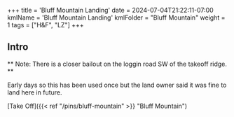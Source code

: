 +++
title = 'Bluff Mountain Landing'
date = 2024-07-04T21:22:11-07:00
kmlName = 'Bluff Mountain Landing'
kmlFolder = "Bluff Mountain"
weight = 1
tags = ["H&F", "LZ"]
+++
## Intro

** Note: There is a closer bailout on the loggin road SW of the takeoff ridge. **

Early days so this has been used once but the land owner said it was fine to land here in future.

[Take Off]({{< ref "/pins/bluff-mountain" >}} "Bluff Mountain")